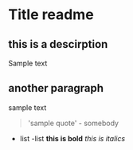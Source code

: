 # Title readme
## this is a descirption
Sample text
## another paragraph
sample text
> 'sample quote' - somebody
- list
-list
**this is bold**
_this is italics_
